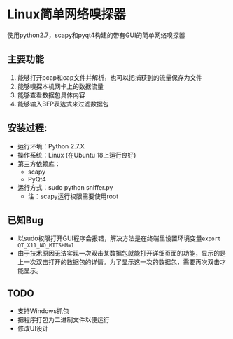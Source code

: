 # Linux简单网络嗅探器
使用python2.7，scapy和pyqt4构建的带有GUI的简单网络嗅探器

## 主要功能
1. 能够打开pcap和cap文件并解析，也可以把捕获到的流量保存为文件
2. 能够嗅探本机网卡上的数据流量
3. 能够查看数据包具体内容
4. 能够输入BFP表达式来过滤数据包


## 安装过程:
+ 运行环境：Python 2.7.X
+ 操作系统：Linux (在Ubuntu 18上运行良好)
+ 第三方依赖库：
  + scapy
  + PyQt4
+ 运行方式：sudo python sniffer.py
  + 注：scapy运行权限需要使用root

## 已知Bug
- 以sudo权限打开GUI程序会报错，解决方法是在终端里设置环境变量`export QT_X11_NO_MITSHM=1`
- 由于技术原因无法实现一次双击某数据包就能打开详细页面的功能，显示的是上一次双击打开的数据包的详情。为了显示这一次的数据包，需要再次双击才能显示。
  
## TODO
- 支持Windows抓包
- 把程序打包为二进制文件以便运行
- 修改UI设计